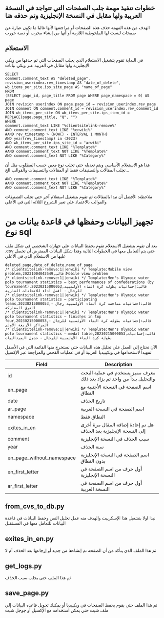 ## خطوات تنفيذ مهمة جلب الصفحات التي تتواجد في النسخة العربية ولها مقابل في النسخة الإنجليزية وتم حذقه هنا

الهدف من هذه المهمة حذف هذه الصفحات أو مراجعتها لأنها غالبا ما تكون عبارة عن صفحات ليست لها الملحوظية اللازمة أو أنها من
إنشاء مخرب أو دمية جورب

## الاستعلام

في البداية تقوم بتشغيل الاستعلام الذي يجلب الصفحات التي تم حذفها من ويكي الإنجليزية ولها مقابل في العربية عبر ويكي بيانات

```
SELECT
comment.comment_text AS "deleted_page",
revision_userindex.rev_timestamp AS "date_of_delete",
wb_items_per_site.ips_site_page AS "name_of_page"
FROM
(SELECT page_id, page_title FROM page WHERE page_namespace = 0) AS page
JOIN revision_userindex ON page.page_id = revision_userindex.rev_page
JOIN comment ON comment.comment_id = revision_userindex.rev_comment_id
JOIN wb_items_per_site ON wb_items_per_site.ips_item_id = REPLACE(page.page_title, "Q", "")
WHERE
comment.comment_text LIKE "%clientsitelink-remove%"
AND comment.comment_text LIKE "%enwiki%"
#AND rev_timestamp > (NOW() - INTERVAL 1 MONTH)
AND year(rev_timestamp) in (2023)
AND wb_items_per_site.ips_site_id = "arwiki"
AND comment.comment_text LIKE "%Template%"
#AND comment.comment_text NOT LIKE "%Template%"
AND comment.comment_text NOT LIKE "%Category%"
```

هذا هو الاستعلام الأساسي ويتم تعديله حتي تجلب نوع معين حسب المطلوب مثل أن تجلب المقالات والتصنيفات فقط او المقالات
والتصنيفات والقوالب الخ...

```
AND comment.comment_text LIKE "%Template%"
#AND comment.comment_text NOT LIKE "%Template%"
AND comment.comment_text NOT LIKE "%Category%"
```

ملاحظه: الأفضل أن تبدا بالمقالات ثم تقوم بتشغيل استعلام آخر حتي تجلب التصنيفات والقوالب بالاعتماد علي تغير الشروح الثلاثه
التي في الأعلي

# تجهيز البيانات وحفظها في قاعدة بيانات من نوع sql

بعد أن تقوم بتشغيل الاستعلام تقوم بحفظ البيانات علي جهازك الشخصي في شكل ملف .csv حتي يتم التعامل معها في الخطوات التالية
وهذا شكل البيانات المفترض أن تحصل عليها من الاستعلام الذي في الأعلي

```
deleted_page,date_of_delete,name_of_page
/* clientsitelink-remove:1||enwiki */ Template:Mobile view problem,20231004042649,قالب:Mobile view problem
/* clientsitelink-remove:1||enwiki */ Template:Men's Olympic water polo tournament statistics – best performances of confederations (by tournament),20230215000053,قالب:إحصائيات بطولة كرة الماء الأولمبية للرجال - أفضل أداء للاتحادات القارية
/* clientsitelink-remove:1||enwiki */ Template:Men's Olympic water polo tournament statistics – participating teams,20230215000053,قالب:احصائيات منافسة كرة الماء الأولمبية رجال - الفرق المشاركة
/* clientsitelink-remove:1||enwiki */ Template:Men's Olympic water polo tournament statistics – finishes in top four,20230215000053,قالب:إحصائيات بطولة كرة الماء الأولمبية للرجال - المراكز الأربعة الأولى
/* clientsitelink-remove:1||enwiki */ Template:Men's Olympic water polo tournament statistics – medal table,20230215000053,قالب:إحصائيات بطولة كرة الماء الأولمبية للرجال - جدول الميداليات
```

الآن نحتاج إلي العمل علي تحليل هذه البيانات حتي نستخرج منها القائمة التي في الأسفل تمهيدا لاستخدامها في ويكيبيديا العربية أو في عمليات الفحص والمراجعة عبر الإكسيل

| Field                     | Description                                                           |
|---------------------------|-----------------------------------------------------------------------|
| id                        | معرف مميز يستخدم في عملية البحث والتحليل يبدأ من واحد ثم يزاد بعد ذلك |
| en_page                   | اسم الصفحة في النسخة الأجنبية مع النطاق                               |
| date                      | تاريخ الحذف                                                           |
| ar_page                   | اسم الصفحة في النسخة العربية                                          |
| namespace                 | النطاق فقط                                                            |
| exites_in_en              | هل تم إعادة إضافة المقال مرة أخرى إلى النسخة الإنجليزية بعد الحذف     |
| comment                   | سبب الحذف في النسخة الإنجليزية                                        |
| year                      | سنة الحذف                                                             |
| en_page_without_namespace | اسم الصفحة في النسخة الإنجليزية بدون النطاق                           |
| en_first_letter           | أول حرف من اسم الصفحة في النسخة الإنجليزية                            |
| ar_first_letter           | أول حرف من اسم الصفحة في النسخة العربية                               |

## from_cvs_to_db.py

نبدا اولا بتشغيل هذا الإسكريبت والهدف منه عمل تحليل النص وحفظ البيانات في قاعدة البيانات للتعامل معها في المستقبل

## exites_in_en.py

ثم هذا الملف الذي يتأكد من أن الصفحة تم إنشاءها من جديد أو إرجاعها بعد الحذف أم لا

## get_logs.py

ثم هذا الملف حتي يجلب سبب الحذف

## save_page.py

ثم هذا الملف حتي يقوم بحفظ الصفحات في ويكيبديا
أو يمكنك تحويل قاعده البيانات إلي ملف شيت حتي يمكن استخدامه مع الإكسيل أو جوجل شيت 
